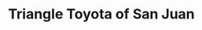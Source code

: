---
title: "Triangle Toyota of San Juan"
url: /san-juan/triangle-toyota-of-san-juan/
shop: Autohaus
---